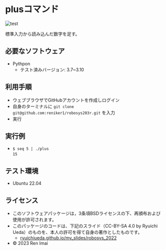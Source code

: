 # plusコマンド

![test](https://github.com/reniker1/robosys203r/actions/workflows/test.yml/badge.svg)

標準入力から読み込んだ数字を足す。

## 必要なソフトウェア

* Pythpon
  * テスト済みバージョン: 3.7~3.10

## 利用手順

* ウェブブラウザでGitHubアカウントを作成しログイン
* 自身のターミナルに ``` git clone git@github.com:reniker1/robosys203r.git ```  を入力
* 実行

## 実行例

*  ``` $ seq 5 | ./plus ```   
``` 15 ```
   

## テスト環境

* Ubuntu 22.04


## ライセンス

 * このソフトウェアパッケージは，3条項BSDライセンスの下、再頒布および使用が許可されます。
 * このパッケージのコードは、下記のスライド（CC-BY-SA 4.0 by Ryuichi Ueda）のものを、本人の許可を得て自身の著作としたものです。
   * [ryuichiueda.github.io/my_slides/robosys_2022](https://ryuichiueda.github.io/my_slides/robosys_2022/lesson7.html#/13)
 * © 2023 Ren Imai
